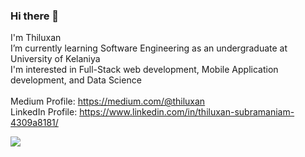 ### Hi there 👋
I'm Thiluxan <br>
I’m currently learning Software Engineering as an undergraduate at University of Kelaniya <br>
I'm interested in Full-Stack web development, Mobile Application development, and Data Science <br><br>
Medium Profile: https://medium.com/@thiluxan <br>
LinkedIn Profile: https://www.linkedin.com/in/thiluxan-subramaniam-4309a8181/

<img src="https://github-readme-stats.vercel.app/api?username=Thiluxan&&show_icons=true&title_color=ffffff&icon_color=bb2acf&text_color=daf7dc&bg_color=151515"/>

<!--
**Thiluxan/Thiluxan** is a ✨ _special_ ✨ repository because its `README.md` (this file) appears on your GitHub profile.

Here are some ideas to get you started:

- 🌱 I’m currently learning as an undergraduate 
- 👯 I’m looking to collaborate on ...
- 🤔 I’m looking for help with ...

Medium Profile: https://medium.com/@thiluxan
